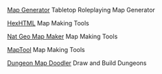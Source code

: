 
[Map Generator](https://emptybuttons.itch.io/map-generator)
Tabletop Roleplaying Map Generator

[HexHTML](https://hextml.playest.net/)
Map Making Tools

[Nat Geo Map Maker](https://mapmaker.nationalgeographic.org/)
Map Making Tools

[MapTool](https://www.rptools.net/?page=maptool)
Map Making Tools

[Dungeon Map Doodler](https://dungeonmapdoodler.com/)
Draw and Build Dungeons
